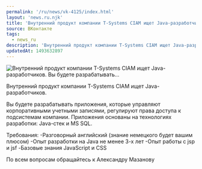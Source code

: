 ```yaml
---
permalink: '/ru/news/vk-4125/index.html'
layout: 'news.ru.njk'
title: 'Внутренний продукт компании T-Systems CIAM ищет Java-разработчиков.    Вы будете разрабатывать…'
source: ВКонтакте
tags:
  - news_ru
description: 'Внутренний продукт компании T-Systems CIAM ищет Java-разработчиков.    Вы будете разрабатывать…'
updatedAt: 1493632897
---
```

![Внутренний продукт компании T-Systems CIAM ищет Java-разработчиков.    Вы будете разрабатывать…](https://sun9-50.userapi.com/impf/c639524/v639524501/2015f/QVIyGklMd44.jpg?size=1280x853&quality=96&sign=c4b5f31233f48eb4cf7db33cb24e2d8a&c_uniq_tag=cv4CGU3Xkp-A21-MmVKbR1eTC9z65Gou0tE7vigJRcA&type=album)

Внутренний продукт компании T-Systems CIAM ищет Java-разработчиков.

Вы будете разрабатывать приложения, которые управляют корпоративными учетными записями, регулируют права доступа к подсистемам компании. Приложения основаны на технологиях разработки: Java-стек и MS SQL.

Требования:
-Разговорный английский (знание немецкого будет вашим плюсом)
-Опыт разработки на Java не менее 3-х лет
-Опыт работы с jsp и jsf
-Базовые знания JavaScript и CSS

По всем вопросам обращайтесь к Александру Мазанову
